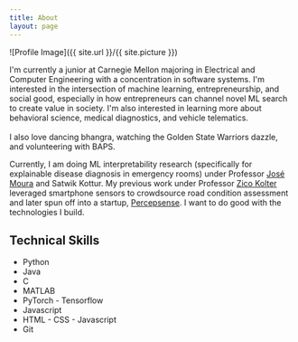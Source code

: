 ```yaml
---
title: About
layout: page
---
```

![Profile Image]({{ site.url }}/{{ site.picture }})

<p>I'm currently a junior at Carnegie Mellon majoring in Electrical and Computer Engineering with a concentration in software systems. I'm interested in the intersection of machine learning, entrepreneurship, and social good, especially in how entrepreneurs can channel novel ML search to create value in society. I'm also interested in learning more about behavioral science, medical diagnostics, and vehicle telematics.
<br/>
<br/>
I also love dancing bhangra, watching the Golden State Warriors dazzle, and volunteering with BAPS.</p>

<p>Currently, I am doing ML interpretability research (specifically for explainable disease diagnosis in emergency rooms) under Professor <a href="http://users.ece.cmu.edu/~moura/" target="_blank">José Moura</a> and Satwik Kottur. My previous work under Professor <a href="https://zicokolter.com" target="_blank">Zico Kolter</a> leveraged smartphone sensors to crowdsource road condition assessment and later spun off into a startup, <a href="https://percepsense.com" target="_blank">Percepsense</a>. I want to do good with the technologies I build. </p>

<h2>Technical Skills</h2>

<ul class="skill-list">
	<li>Python</li>
	<li>Java</li>
	<li>C</li>
	<li>MATLAB</li>
	<li>PyTorch - Tensorflow</li>
	<li>Javascript</li>
	<li>HTML - CSS - Javascript</li>
	<li>Git</li>
</ul>
